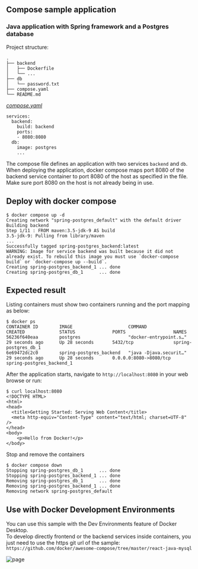 ## Compose sample application
### Java application with Spring framework and a Postgres database

Project structure:
```
.
├── backend
│   ├── Dockerfile
│   └── ...
├── db
│   └── password.txt
├── compose.yaml
└── README.md

```

[_compose.yaml_](compose.yaml)
```
services:
  backend:
    build: backend
    ports:
    - 8080:8080
  db:
    image: postgres
    ...
```
The compose file defines an application with two services `backend` and `db`.
When deploying the application, docker compose maps port 8080 of the backend service container to port 8080 of the host as specified in the file.
Make sure port 8080 on the host is not already being in use.

## Deploy with docker compose

```
$ docker compose up -d
Creating network "spring-postgres_default" with the default driver
Building backend
Step 1/11 : FROM maven:3.5-jdk-9 AS build
3.5-jdk-9: Pulling from library/maven
...
Successfully tagged spring-postgres_backend:latest
WARNING: Image for service backend was built because it did not already exist. To rebuild this image you must use `docker-compose build` or `docker-compose up --build`.
Creating spring-postgres_backend_1 ... done
Creating spring-postgres_db_1      ... done
```

## Expected result

Listing containers must show two containers running and the port mapping as below:
```
$ docker ps
CONTAINER ID        IMAGE                     COMMAND                  CREATED             STATUS              PORTS                  NAMES
56236f640eaa        postgres                  "docker-entrypoint.s…"   29 seconds ago      Up 28 seconds       5432/tcp               spring-postgres_db_1
6e69472dc2c0        spring-postgres_backend   "java -Djava.securit…"   29 seconds ago      Up 28 seconds       0.0.0.0:8080->8080/tcp   spring-postgres_backend_1
```

After the application starts, navigate to `http://localhost:8080` in your web browse or run:
```
$ curl localhost:8080
<!DOCTYPE HTML>
<html>
<head>
  <title>Getting Started: Serving Web Content</title>
  <meta http-equiv="Content-Type" content="text/html; charset=UTF-8" />
</head>
<body>
	<p>Hello from Docker!</p>
</body>
```

Stop and remove the containers
```
$ docker compose down
Stopping spring-postgres_db_1      ... done
Stopping spring-postgres_backend_1 ... done
Removing spring-postgres_db_1      ... done
Removing spring-postgres_backend_1 ... done
Removing network spring-postgres_default
```

## Use with Docker Development Environments

You can use this sample with the Dev Environments feature of Docker Desktop.  
To develop directly frontend or the backend services inside containers, you just need to use the https git url of the sample:  
`https://github.com/docker/awesome-compose/tree/master/react-java-mysql`

![page](../dev-envs.png)
